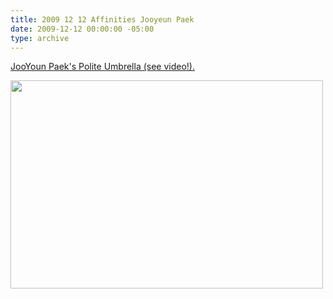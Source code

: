 ```yaml
---
title: 2009 12 12 Affinities Jooyeun Paek
date: 2009-12-12 00:00:00 -05:00
type: archive
---
```


<p><a href="http://jooyounpaek.com/politeumbrella.html">JooYoun Paek's Polite Umbrella (see video!).</a></p>
<p><a href="http://ablersite.files.wordpress.com/2009/12/politeumbrella3.jpg"><img class="alignnone size-full wp-image-4007" title="politeumbrella3" src="{{ site.baseurl }}/uploads/politeumbrella3.jpg" alt="" width="500" height="333" /></a></p>
<p>&nbsp;</p>
